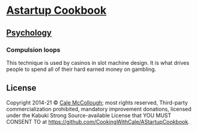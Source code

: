# [Astartup Cookbook](../)

## [Psychology](./)

### Compulsion loops

This technique is used by casinos in slot machine design. It is what drives people to spend all of their hard earned money on gambling.

## License

Copyright  2014-21 © [Cale McCollough](https://cookingwithcale.org); most rights reserved, Third-party commercialization prohibited, mandatory improvement donations, licensed under the Kabuki Strong Source-available License that YOU MUST CONSENT TO at <https://github.com/CookingWithCale/AStartupCookbook>.

